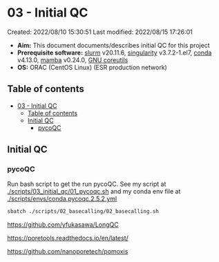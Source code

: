 # 03 - Initial QC

Created: 2022/08/10 15:30:51
Last modified: 2022/08/15 17:26:01

- **Aim:** This document documents/describes initial QC for this project
- **Prerequisite software:** [slurm](https://slurm.schedmd.com/overview.html) v20.11.6, [singularity](https://docs.sylabs.io/guides/3.1/user-guide/index.html) v3.7.2-1.el7, [conda](https://docs.conda.io/en/latest/) v4.13.0, [mamba](https://mamba.readthedocs.io/en/latest/index.html) v0.24.0, [GNU coreutils](https://www.gnu.org/software/coreutils/)
- **OS:** ORAC (CentOS Linux) (ESR production network)

## Table of contents

- [03 - Initial QC](#03---initial-qc)
  - [Table of contents](#table-of-contents)
  - [Initial QC](#initial-qc)
    - [pycoQC](#pycoqc)

## Initial QC

### pycoQC

Run bash script to get the run pycoQC. See my script at [./scripts/03_initial_qc/01_pycoqc.sh](https://github.com/leahkemp/guinea_pore_c/blob/main/scripts/03_initial_qc/01_pycoqc.sh) and my conda env file at [./scripts/envs/conda.pycoqc.2.5.2.yml](https://github.com/leahkemp/guinea_pore_c/blob/main/scripts/envs/conda.pycoqc.2.5.2.yml)

```bash
sbatch ./scripts/02_basecalling/02_basecalling.sh
```

https://github.com/yfukasawa/LongQC

https://poretools.readthedocs.io/en/latest/

https://github.com/nanoporetech/pomoxis